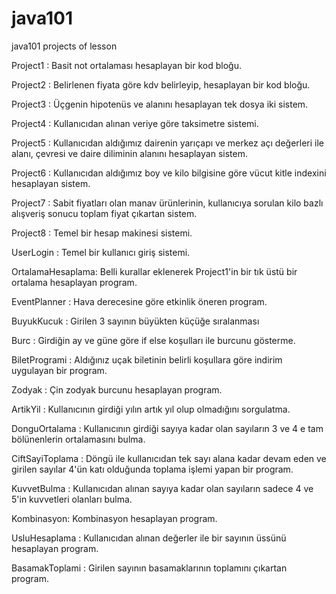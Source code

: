 # java101
java101 projects of lesson

Project1 : Basit not ortalaması hesaplayan bir kod bloğu.

Project2 : Belirlenen fiyata göre kdv belirleyip, hesaplayan bir kod bloğu.

Project3 : Üçgenin hipotenüs ve alanını hesaplayan tek dosya iki sistem.

Project4 : Kullanıcıdan alınan veriye göre taksimetre sistemi.

Project5 : Kullanıcıdan aldığımız dairenin yarıçapı ve merkez açı değerleri ile alanı, çevresi ve daire diliminin alanını hesaplayan sistem.

Project6 : Kullanıcıdan aldığımız boy ve kilo bilgisine göre vücut kitle indexini hesaplayan sistem.

Project7 : Sabit fiyatları olan manav ürünlerinin, kullanıcıya sorulan kilo bazlı alışveriş sonucu toplam fiyat çıkartan sistem.

Project8 : Temel bir hesap makinesi sistemi.

UserLogin : Temel bir kullanıcı giriş sistemi.

OrtalamaHesaplama: Belli kurallar eklenerek Project1'in bir tık üstü bir ortalama hesaplayan program.

EventPlanner : Hava derecesine göre etkinlik öneren program.

BuyukKucuk : Girilen 3 sayının büyükten küçüğe sıralanması

Burc : Girdiğin ay ve güne göre if else koşulları ile burcunu gösterme.

BiletProgrami : Aldığınız uçak biletinin belirli koşullara göre indirim uygulayan bir program.

Zodyak : Çin zodyak burcunu hesaplayan program.

ArtikYil : Kullanıcının girdiği yılın artık yıl olup olmadığını sorgulatma.

DonguOrtalama : Kullanıcının girdiği sayıya kadar olan sayıların 3 ve 4 e tam bölünenlerin ortalamasını bulma.

CiftSayiToplama : Döngü ile kullanıcıdan tek sayı alana kadar devam eden ve girilen sayılar 4'ün katı olduğunda toplama işlemi yapan bir program.

KuvvetBulma : Kullanıcıdan alınan sayıya kadar olan sayıların sadece 4 ve 5'in kuvvetleri olanları bulma.

Kombinasyon: Kombinasyon hesaplayan program.

UsluHesaplama : Kullanıcıdan alınan değerler ile bir sayının üssünü hesaplayan program.

BasamakToplami : Girilen sayının basamaklarının toplamını çıkartan program.
